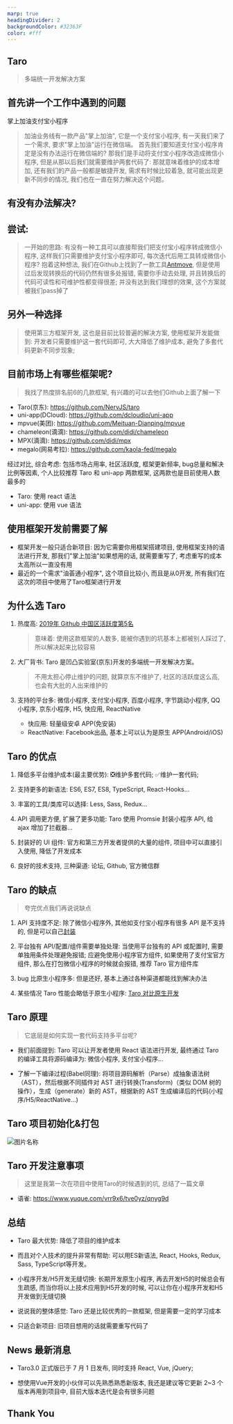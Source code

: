 ```yaml
---
marp: true
headingDivider: 2
backgroundColor: #32363F
color: #fff
---
```


## <!-- fit --> Taro

<!-- 大家下午好, 今天给大家介绍一款前端的框架, Taro -->

> 多端统一开发解决方案

## 首先讲一个工作中遇到的问题

掌上加油支付宝小程序

> 加油业务线有一款产品"掌上加油", 它是一个支付宝小程序, 有一天我们来了一个需求, 要求"掌上加油"运行在微信端。 首先我们要知道支付宝小程序肯定是没有办法运行在微信端的? 那我们是手动将支付宝小程序改造成微信小程序, 但是从那以后我们就需要维护两套代码了: 那就意味着维护的成本增加, 还有我们的产品一般都是敏捷开发, 需求有时候比较着急, 就可能出现更新不同步的情况, 我们也在一直在努力解决这个问题。

## <!-- fit --> 有没有办法解决?

## 尝试: 

> 一开始的思路: 有没有一种工具可以直接帮我们把支付宝小程序转成微信小程序, 这样我们只需要维护支付宝小程序即可, 每次迭代后用工具转成微信小程序? 抱着这种想法, 我们在Github上找到了一款工具[Antmove](https://github.com/ant-move/Antmove), 但是使用过后发现转换后的代码仍然有很多处报错, 需要你手动去处理, 并且转换后的代码可读性和可维护性都变得很差; 并没有达到我们理想的效果, 这个方案就被我们pass掉了

## 另外一种选择

> 使用第三方框架开发, 这也是目前比较普遍的解决方案, 使用框架开发能做到: 开发者只需要维护这一套代码即可, 大大降低了维护成本, 避免了多套代码更新不同步现象;

## 目前市场上有哪些框架呢?

> 我找了热度排名前6的几款框架, 有兴趣的可以去他们Github上面了解一下

- Taro(京东): https://github.com/NervJS/taro
- uni-app(DCloud): https://github.com/dcloudio/uni-app
- mpvue(美团): https://github.com/Meituan-Dianping/mpvue
- chameleon(滴滴): https://github.com/didi/chameleon
- MPX(滴滴): https://github.com/didi/mpx
- megalo(网易考拉): https://github.com/kaola-fed/megalo

经过对比, 综合考虑: 包括市场占用率, 社区活跃度, 框架更新频率, bug总量和解决比例等因素, 个人比较推荐 Taro 和 uni-app 两款框架, 这两款也是目前使用人数最多的

- Taro: 使用 react 语法
- uni-app: 使用 vue 语法

## 使用框架开发前需要了解

- 框架开发一般只适合新项目: 因为它需要你用框架搭建项目, 使用框架支持的语法进行开发, 那我们"掌上加油"如果想用的话, 就需要重写了, 考虑重写的成本太高所以一直没有用
- 最近的一个需求"油荟通小程序", 这个项目比较小, 而且是从0开发, 所有我们在这次的项目中使用了Taro框架进行开发

## 为什么选 Taro

1. 热度高: [2019年 Github 中国区活跃度第5名](https://www.infoq.cn/article/dCY0AHH71rBBjq3pIfh7)

    > 意味着: 使用这款框架的人数多, 能被你遇到的坑基本上都被别人踩过了, 所以解决起来比较容易

2. 大厂背书: Taro 是凹凸实验室(京东)开发的多端统一开发解决方案。

    > 不用太担心停止维护的问题, 就算京东不维护了, 社区的活跃度这么高, 也会有大批的人出来维护的
  
3. 支持的平台多: 微信小程序, 支付宝小程序, 百度小程序, 字节跳动小程序, QQ 小程序, 京东小程序, H5, 快应用, ReactNative
   <!-- 前面的小程序和H5我想大家应该都了解, 这里简单介绍一下后面这两个 -->
    - 快应用: 轻量级安卓 APP(免安装)
    - ReactNative: Facebook出品, 基本上可以认为是原生 APP(Android/iOS)

## Taro 的优点

1. 降低多平台维护成本(最主要优势): ❎维护多套代码; ✅维护一套代码;

1. 支持更多的新语法: ES6, ES7, ES8, TypeScript, React-Hooks...
    <!-- 这里我们做开发的应该深有体会, 新技术学完过段时间就忘, 但是用几次就熟悉了 -->

2. 丰富的工具/类库可以选择: Less, Sass, Redux...
3. API 调用更方便, 扩展了更多功能: Taro 使用 Promsie 封装小程序 API, 给 ajax 增加了拦截器...
4. 封装好的 UI 组件: 官方和第三方开发者提供的大量的组件, 项目中可以直接引入使用, 降低了开发成本
5. 良好的技术支持, 三种渠道: 论坛, Github, 官方微信群
    <!-- 提一下: 我在开发中遇到的问题基本上都能从Github或者技术博客上找到的答案 -->

## Taro 的缺点

> 夸完优点我们再说说缺点

1. API 支持度不足: 除了微信小程序外, 其他如支付宝小程序有很多 API 是不支持的, 但是可以自己[封装](https://www.yuque.com/vrr9x6/tve0yz/rpyy2x)

1. 平台独有 API/配置/组件需要单独处理: 当使用平台独有的 API 或配置时, 需要单独用条件处理避免报错; 应避免使用小程序官方组件, 如果使用了支付宝官方组件, 那么在打包微信小程序的时候就会报错, 推荐 Taro 官方组件库
1. bug 比原生小程序多: 但是还好, 基本上通过各种渠道都能找到解决办法
1. 某些情况 Taro 性能会略低于原生小程序: [Taro 对比原生开发](https://nervjs.github.io/taro/blog/2020-04-27-taro-vs-jd/)

## Taro 原理

> 它底层是如何实现一套代码支持多平台呢?

- 我们前面提到: Taro 可以让开发者使用 React 语法进行开发, 最终通过 Taro 的编译工具将源码编译为: 微信小程序, 支付宝小程序...

- 了解一下编译过程(Babel同理): 将项目源码解析（Parse）成抽象语法树（AST），然后根据不同插件对 AST 进行转换(Transform)（类似 DOM 树的操作），生成（generate）新的 AST，根据新的 AST 生成编译后的代码(小程序/H5/ReactNative...)

## Taro 项目初始化&打包

<!-- 这里可以给大家演示一下打包过程, 项目初始化就不演示了, 那个下载依赖太花时间 -->

![图片名称](https://i.loli.net/2020/07/02/PAtlV1M9TGZgFn8.png)

<!-- ![图片名称](./img/taro-init.png) -->

## Taro 开发注意事项

> 这里是我第一次在项目中使用Taro的时候遇到的坑, 总结了一篇文章

- 语雀: https://www.yuque.com/vrr9x6/tve0yz/qnyg9d

## 总结

- Taro 最大优势: 降低了项目的维护成本

- 而且对个人技术的提升非常有帮助: 可以用ES新语法, React, Hooks, Redux, Sass, TypeScript等开发。
- 小程序开发/H5开发无缝切换: 长期开发原生小程序, 再去开发H5的时候总会有生疏感, 而当你将以上技术应用到H5开发的时候, 可以让你在小程序开发和H5开发做到无缝切换

- 说说我的整体感觉: Taro 还是比较优秀的一款框架, 但是需要一定的学习成本
- 只适合新项目: 旧项目想用的话就需要重写代码了

## News 最新消息

- Taro3.0 正式版已于 7 月 1 日发布, 同时支持 React, Vue, jQuery;

- 想使用Vue开发的小伙伴可以先熟悉熟悉新版本, 我还是建议等它更新 2~3 个版本再用到项目中, 目前大版本迭代是会有很多问题

## <!-- fit --> Thank You
